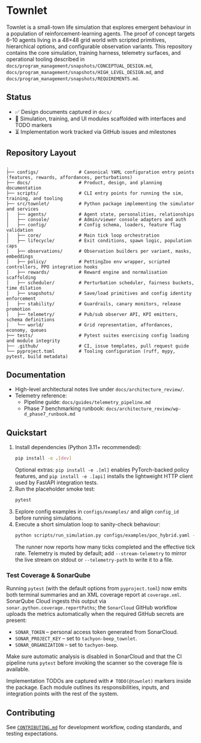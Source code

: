# Townlet

Townlet is a small-town life simulation that explores emergent behaviour in a population of reinforcement-learning agents. The proof of concept targets 6–10 agents living in a 48×48 grid world with scripted primitives, hierarchical options, and configurable observation variants. This repository contains the core simulation, training harness, telemetry surfaces, and operational tooling described in `docs/program_management/snapshots/CONCEPTUAL_DESIGN.md`, `docs/program_management/snapshots/HIGH_LEVEL_DESIGN.md`, and `docs/program_management/snapshots/REQUIREMENTS.md`.

## Status

- ✅ Design documents captured in `docs/`
- 🚧 Simulation, training, and UI modules scaffolded with interfaces and TODO markers
- ⏳ Implementation work tracked via GitHub issues and milestones

## Repository Layout

```
.
├── configs/               # Canonical YAML configuration entry points (features, rewards, affordances, perturbations)
├── docs/                  # Product, design, and planning documentation
├── scripts/               # CLI entry points for running the sim, training, and tooling
├── src/townlet/           # Python package implementing the simulator and services
│   ├── agents/            # Agent state, personalities, relationships
│   ├── console/           # Admin/viewer console adapters and auth
│   ├── config/            # Config schema, loaders, feature flag validation
│   ├── core/              # Main tick loop orchestration
│   ├── lifecycle/         # Exit conditions, spawn logic, population caps
│   ├── observations/      # Observation builders per variant, masks, embeddings
│   ├── policy/            # PettingZoo env wrapper, scripted controllers, PPO integration hooks
│   ├── rewards/           # Reward engine and normalisation scaffolding
│   ├── scheduler/         # Perturbation scheduler, fairness buckets, time dilation
│   ├── snapshots/         # Save/load primitives and config identity enforcement
│   ├── stability/         # Guardrails, canary monitors, release promotion
│   ├── telemetry/         # Pub/sub observer API, KPI emitters, schema definitions
│   └── world/             # Grid representation, affordances, economy, queues
├── tests/                 # Pytest suites exercising config loading and module integrity
├── .github/               # CI, issue templates, pull request guide
└── pyproject.toml         # Tooling configuration (ruff, mypy, pytest, build metadata)
```

## Documentation

- High-level architectural notes live under `docs/architecture_review/`.
- Telemetry reference:
  - Pipeline guide: `docs/guides/telemetry_pipeline.md`
  - Phase 7 benchmarking runbook: `docs/architecture_review/wp-d_phase7_runbook.md`

## Quickstart

1. Install dependencies (Python 3.11+ recommended):
   ```bash
   pip install -e .[dev]
   ```
   Optional extras: `pip install -e .[ml]` enables PyTorch-backed policy features, and `pip install -e .[api]` installs the lightweight HTTP client used by FastAPI integration tests.
2. Run the placeholder smoke test:
   ```bash
   pytest
   ```
3. Explore config examples in `configs/examples/` and align `config_id` before running simulations.
4. Execute a short simulation loop to sanity-check behaviour:
   ```bash
   python scripts/run_simulation.py configs/examples/poc_hybrid.yaml --ticks 100
   ```
   The runner now reports how many ticks completed and the effective tick rate. Telemetry is muted by default; add `--stream-telemetry` to mirror the live stream on stdout or `--telemetry-path` to write it to a file.

### Test Coverage & SonarQube

Running `pytest` (with the default options from `pyproject.toml`) now emits both terminal summaries and an XML coverage report at `coverage.xml`. SonarQube Cloud ingests this output via `sonar.python.coverage.reportPaths`; the `SonarCloud` GitHub workflow uploads the metrics automatically when the required GitHub secrets are present:

- `SONAR_TOKEN` – personal access token generated from SonarCloud.
- `SONAR_PROJECT_KEY` – set to `tachyon-beep_townlet`.
- `SONAR_ORGANIZATION` – set to `tachyon-beep`.

Make sure automatic analysis is disabled in SonarCloud and that the CI pipeline runs `pytest` before invoking the scanner so the coverage file is available.

Implementation TODOs are captured with `# TODO(@townlet)` markers inside the package. Each module outlines its responsibilities, inputs, and integration points with the rest of the system.

## Contributing

See [`CONTRIBUTING.md`](CONTRIBUTING.md) for development workflow, coding standards, and testing expectations.
